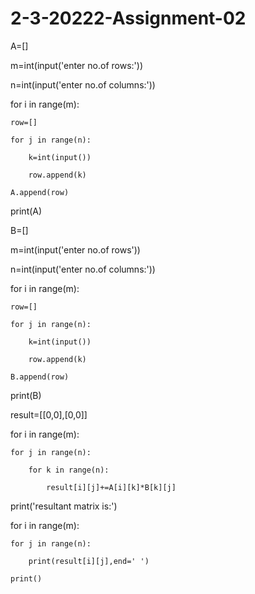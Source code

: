 # 2-3-20222-Assignment-02
A=[]

m=int(input('enter no.of rows:'))

n=int(input('enter no.of columns:'))

for i in range(m):

    row=[]

    for j in range(n):

        k=int(input())

        row.append(k)

    A.append(row) 

print(A)    

B=[]

m=int(input('enter no.of rows'))

n=int(input('enter no.of columns:'))

for i in range(m):

    row=[]

    for j in range(n):

        k=int(input())

        row.append(k)

    B.append(row)

print(B)

result=[[0,0],[0,0]]

for i in range(m):

    for j in range(n):

        for k in range(n):

            result[i][j]+=A[i][k]*B[k][j]

print('resultant matrix is:')

for i in range(m):

    for j in range(n):

        print(result[i][j],end=' ')

    print()
